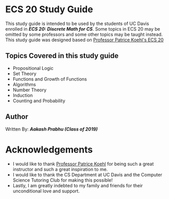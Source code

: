 # ECS 20 Study Guide

This study guide is intended to be used by the students of UC Davis enrolled in ***ECS 20: Discrete Math for CS***. Some topics in ECS 20 may be omitted by some professors and some other topics may be taught instead. This study guide was designed based on [Professor Patrice Koehl's ECS 20](nook.cs.ucdavis.edu/~koehl/Teaching/ECS20/)

## Topics Covered in this study guide

* Propositional Logic
* Set Theory
* Functions and Growth of Functions
* Algorithms
* Number Theory
* Induction
* Counting and Probability

## Author

Written By: ***Aakash Prabhu (Class of 2019)***

# Acknowledgements

* I would like to thank [Professor Patrice Koehl](nook.cs.ucdavis.edu/~koehl/) for being such a great instructor and such a great inspiration to me.
* I would like to thank the CS Department at UC Davis and the Computer Science Tutoring Club for making this possible!
* Lastly, I am greatly indebted to my family and friends for their unconditional love and support.
